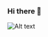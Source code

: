 ### Hi there 👋


<img src="https://profile-control.vercel.app/api/top-langs/?username=devhoodit&theme=dracula" alt="Alt text" title="Most Used Languages">